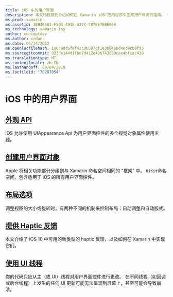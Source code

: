 ```yaml
---
title: iOS 中的用户界面
description: 本文档链接到介绍如何在 Xamarin iOS 应用程序中生成用户界面的指南。 链接指南涵盖外观 API、创建用户界面对象、布局选项等。
ms.prod: xamarin
ms.assetid: 1BB46561-F503-491E-A27C-7878E7EBE00B
ms.technology: xamarin-ios
author: conceptdev
ms.author: crdun
ms.date: 06/14/2017
ms.openlocfilehash: 106cadc6fef43c06597cf1e3b846bd48cecb6fa5
ms.sourcegitcommit: 933de144d1fbe7d412e49b743839cae4bfcac439
ms.translationtype: MT
ms.contentlocale: zh-CN
ms.lasthandoff: 09/04/2019
ms.locfileid: "70287054"
---
```

# <a name="user-interfaces-in-ios"></a>iOS 中的用户界面

## <a name="appearance-apiintroduction-to-the-appearance-apimd"></a>[外观 API](introduction-to-the-appearance-api.md)

iOS 允许使用 UIAppearance Api 为用户界面控件的多个视觉对象属性使用主题。

## <a name="creating-user-interface-objectsiosuser-interfaceios-uicreating-ui-objectsmd"></a>[创建用户界面对象](~/ios/user-interface/ios-ui/creating-ui-objects.md)

Apple 将相关功能部分分组到与 Xamarin 命名空间相同的 "框架" 中。 `UIKit`命名空间，包含适用于 iOS 的所有用户界面控件。

## <a name="layout-optionsiosuser-interfaceios-uilayout-optionsmd"></a>[布局选项](~/ios/user-interface/ios-ui/layout-options.md)

调整视图的大小或旋转时，有两种不同的机制来控制布局：自动调整和自动版式。

## <a name="providing-haptic-feedbackiosuser-interfaceios-uihaptic-feedbackmd"></a>[提供 Haptic 反馈](~/ios/user-interface/ios-ui/haptic-feedback.md)

本文介绍了 iOS 10 中可用的新类型的 haptic 反馈，以及如何在 Xamarin 中实现它们。

## <a name="working-with-the-ui-threadiosuser-interfaceios-uiui-threadmd"></a>[使用 UI 线程](~/ios/user-interface/ios-ui/ui-thread.md)

你的代码只应从主（或 UI）线程对用户界面控件进行更改。 在不同线程（如回调或后台线程）上发生的任何 UI 更新可能无法呈现到屏幕上，甚至可能会导致崩溃。




